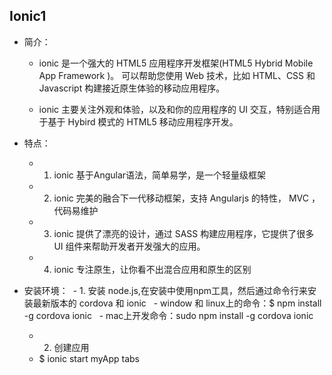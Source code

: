 ## Ionic1
+  简介：
   -  ionic 是一个强大的 HTML5 应用程序开发框架(HTML5 Hybrid Mobile App Framework )。 可以帮助您使用 Web 技术，比如 HTML、CSS 和 Javascript 构建接近原生体验的移动应用程序。

   - ionic 主要关注外观和体验，以及和你的应用程序的 UI 交互，特别适合用于基于 Hybird 模式的 HTML5 移动应用程序开发。
   
+ 特点：
  - 1. ionic 基于Angular语法，简单易学，是一个轻量级框架
  - 2. ionic 完美的融合下一代移动框架，支持 Angularjs 的特性， MVC ，代码易维护
  - 3. ionic 提供了漂亮的设计，通过 SASS 构建应用程序，它提供了很多 UI 组件来帮助开发者开发强大的应用。
  - 4. ionic 专注原生，让你看不出混合应用和原生的区别
  
+ 安装环境：
  - 1. 安装 node.js,在安装中使用npm工具，然后通过命令行来安装最新版本的 cordova 和 ionic
   - window 和 linux上的命令：$ npm install -g cordova ionic
   - mac上开发命令：sudo npm install -g cordova ionic
  
  - 2. 创建应用
   - $ ionic start myApp tabs
  

